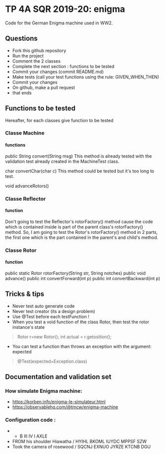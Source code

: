 # TP 4A SQR 2019-20: enigma
Code for the German Enigma machine used in WW2.

## Questions
- Fork this github repository
- Run the project
- Comment the 2 classes
- Complete the next section : functions to be tested
- Commit your changes (commit README.md)
- Make tests (call your test functions using the rule: GIVEN_WHEN_THEN) 
- Commit your changes
- On github, make a pull request 
- that ends

## Functions to be tested
Hereafter, for each classes give function to be tested 

### Classe Machine
#### functions
public String convert(String msg)
This method is already tested with the validation test already created in the MachineTest class. 

char convertChar(char c)
This method could be tested but it's too long to test. 

void advanceRotors()

### Classe Reflector
#### function
Don't going to test the Reflector's rotorFactory() method cause the code which is contained inside is part of the parent class's rotorFactory() method. So, I am going to test the Rotor's rotorFactory() method in 2 parts, the first one which is the part contained in the parent's and child's method.


### Classe Rotor
#### function
public static Rotor rotorFactory(String str, String notches)
public void advance()
public int convertForward(int p)
public int convertBackward(int p)


## Tricks & tips

- Never test auto generate code
- Never test creator (its a design problem)
- Use @Test before each testFunction !
- When you test a void function of the class Rotor, then test the rotor instance's state
> Rotor r=new Rotor();
> int actual = r.getosition();
- You can test a function than throws an exception with the argument: expected
> @Test(expected=Exception.class)

## Documentation and validation set
### How simulate Enigma machine:
- https://korben.info/enigma-le-simulateur.html
- https://observablehq.com/@tmcw/enigma-machine
### Configuration code :
- * B III IV I AXLE
- FROM his shoulder Hiawatha / HYIHL BKOML IUYDC MPPSF SZW
- Took the camera of rosewood / SQCNJ EXNUO JYRZE KTCNB DGU



 